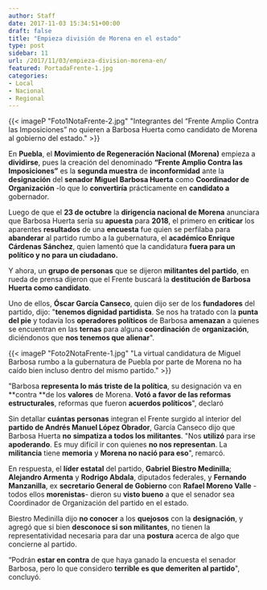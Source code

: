 ```yaml
---
author: Staff
date: 2017-11-03 15:34:51+00:00
draft: false
title: "Empieza división de Morena en el estado"
type: post
sidebar: 11
url: /2017/11/03/empieza-division-morena-en/
featured: PortadaFrente-1.jpg
categories:
- Local
- Nacional
- Regional
---
```


{{< imageP "Foto1NotaFrente-2.jpg" "Integrantes del “Frente Amplio Contra las Imposiciones” no quieren a Barbosa Huerta como candidato de Morena al gobierno del estado." >}}

En **Puebla**, el **Movimiento de Regeneración Nacional (Morena)** empieza a **dividirse**, pues la creación del denominado **“Frente Amplio Contra las Imposiciones”** es la **segunda muestra** de **inconformidad** ante la **designación** del **senador Miguel Barbosa Huerta** como **Coordinador de Organización** -lo que lo **convertiría** prácticamente en **candidato a** gobernador.

Luego de que el **23 de octubre** la **dirigencia nacional de Morena** anunciara que Barbosa Huerta sería su **apuesta** para **2018**, el primero en **criticar** los aparentes **resultados** de una **encuesta** fue quien se perfilaba para **abanderar** al partido rumbo a la gubernatura, el **académico Enrique Cárdenas Sánchez**, quien lamentó que la candidatura **fuera para un político y no para un ciudadano.**

Y ahora, un **grupo de personas** que se dijeron **militantes del partido**, en rueda de prensa dijeron que el Frente buscará la **destitución de Barbosa Huerta como candidato**.

Uno de ellos, **Óscar García Canseco**, quien dijo ser de los **fundadores** del partido, dijo: "**tenemos dignidad partidista**. Se nos ha tratado con la **punta del pie** y todavía los **operadores políticos** de Barbosa **amenazan** a quienes se encuentran en las **ternas** para alguna **coordinación** de **organización**, diciéndonos que **nos tenemos que alienar**".

{{< imageP "Foto2NotaFrente-1.jpg" "La virtual candidatura de Miguel Barbosa rumbo a la gubernatura de Puebla por parte de Morena no ha caído bien incluso dentro del mismo partido." >}}

"Barbosa **representa lo más triste de la política**, su designación va en **contra **de los **valores** de Morena. **Votó a favor de las reformas estructurales**, reformas que fueron **acuerdos políticos**", declaró

Sin detallar **cuántas personas** integran el Frente surgido al interior del **partido de Andrés Manuel López Obrador**, García Canseco dijo que Barbosa Huerta **no** **simpatiza a todos los militantes**. "Nos **utilizó** para irse **apoderando**. Es muy difícil ir con quienes **no nos representan**. La **militancia** tiene **memoria** y **Morena no nació para eso**", remarcó.

En respuesta, el **líder estatal** del partido, **Gabriel Biestro Medinilla**; **Alejandro Armenta** y **Rodrigo Abdala**, diputados federales, y **Fernando Manzanilla**, ex **secretario General de Gobierno** con **Rafael Moreno Valle** -todos ellos **morenistas**- dieron su **visto bueno** a que el senador sea Coordinador de Organización del partido en el estado.

Biestro Medinilla dijo **no conocer** a los **quejosos** con la **designación**, y agregó que si bien **desconoce si son militantes**, no tienen la representatividad necesaria para dar una **postura** acerca de algo que concierne al partido.

“Podrán **estar en contra** de que haya ganado la encuesta el senador Barbosa, pero lo que considero **terrible es que demeriten al partido**", concluyó.		
